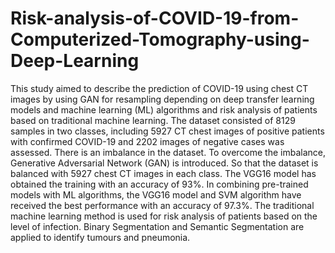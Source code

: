 # Risk-analysis-of-COVID-19-from-Computerized-Tomography-using-Deep-Learning
This study aimed to describe the prediction of COVID-19 using chest CT images by using GAN for resampling depending on deep transfer learning models and machine learning (ML) algorithms and risk analysis of patients based on traditional machine learning. The dataset consisted of 8129 samples in two classes, including 5927 CT chest images of positive patients with confirmed COVID-19 and 2202 images of negative cases was assessed. There is an imbalance in the dataset. To overcome the imbalance, Generative Adversarial Network (GAN) is introduced. So that the dataset is balanced with 5927 chest CT images in each class. The VGG16 model has obtained the training with an accuracy of 93%. In combining pre-trained models with ML algorithms, the VGG16 model and SVM algorithm have received the best performance with an accuracy of 97.3%. The traditional machine learning method is used for risk analysis of patients based on the level of infection. Binary Segmentation and Semantic Segmentation are applied to identify tumours and pneumonia.
